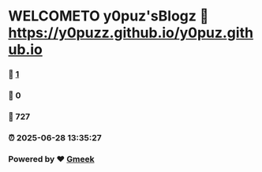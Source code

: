 # WELCOMETO y0puz'sBlogz :link: https://y0puzz.github.io/y0puz.github.io 
### :page_facing_up: [1](https://y0puzz.github.io/y0puz.github.io/tag.html) 
### :speech_balloon: 0 
### :hibiscus: 727 
### :alarm_clock: 2025-06-28 13:35:27 
### Powered by :heart: [Gmeek](https://github.com/Meekdai/Gmeek)
